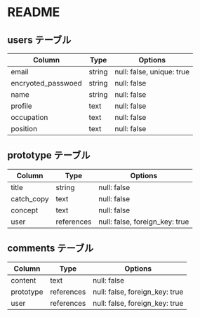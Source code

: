 # README

## users テーブル

| Column             | Type   | Options                   |
| ------------------ | ------ | ------------------------- |
| email              | string | null: false, unique: true |
| encryoted_passwoed | string | null: false               |
| name               | string | null: false               |
| profile            | text   | null: false               | 
| occupation         | text   | null: false               |
| position           | text   | null: false               |

## prototype テーブル

| Column      | Type       | Options                        |
| ----------- | ---------- | ------------------------------ |
| title       | string     | null: false                    |
| catch_copy  | text       | null: false                    |
| concept     | text       | null: false                    |
| user        | references | null: false, foreign_key: true |

## comments テーブル

| Column      | Type       | Options                        |
| ----------- | ---------- | ------------------------------ |
| content     | text       | null: false                    |
| prototype   | references | null: false, foreign_key: true |
| user        | references | null: false, foreign_key: true |